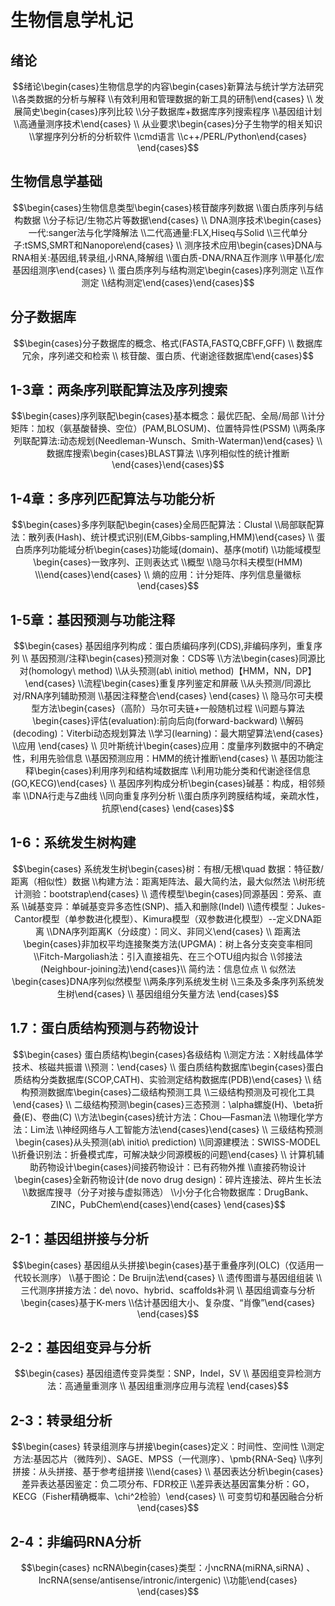 # 生物信息学札记

## 绪论

$$绪论\begin{cases}生物信息学的内容\begin{cases}新算法与统计学方法研究  \\各类数据的分析与解释  \\有效利用和管理数据的新工具的研制\end{cases}  \\
发展简史\begin{cases}序列比较  \\分子数据库+数据库序列搜索程序  \\基因组计划  \\高通量测序技术\end{cases}  \\
从业要求\begin{cases}分子生物学的相关知识  \\掌握序列分析的分析软件  \\cmd语言  \\c++/PERL/Python\end{cases}
\end{cases}$$

## 生物信息学基础

$$\begin{cases}生物信息类型\begin{cases}核苷酸序列数据  \\蛋白质序列与结构数据  \\分子标记/生物芯片等数据\end{cases}  \\
DNA测序技术\begin{cases}一代:sanger法与化学降解法  \\二代高通量:FLX,Hiseq与Solid  \\三代单分子:tSMS,SMRT和Nanopore\end{cases}  \\
测序技术应用\begin{cases}DNA与RNA相关:基因组,转录组,小RNA,降解组  \\蛋白质-DNA/RNA互作测序  \\甲基化/宏基因组测序\end{cases}  \\
蛋白质序列与结构测定\begin{cases}序列测定  \\互作测定  \\结构测定\end{cases}\end{cases}$$

## 分子数据库

$$\begin{cases}分子数据库的概念、格式(FASTA,FASTQ,CBFF,GFF)  \\
数据库冗余，序列递交和检索  \\
核苷酸、蛋白质、代谢途径数据库\end{cases}$$

## 1-3章：两条序列联配算法及序列搜索

$$\begin{cases}序列联配\begin{cases}基本概念：最优匹配、全局/局部  \\计分矩阵：加权（氨基酸替换、空位）(PAM,BLOSUM)、位置特异性(PSSM)  \\两条序列联配算法:动态规划(Needleman-Wunsch、Smith-Waterman)\end{cases}  \\
数据库搜索\begin{cases}BLAST算法  \\序列相似性的统计推断\end{cases}\end{cases}$$

## 1-4章：多序列匹配算法与功能分析

$$\begin{cases}多序列联配\begin{cases}全局匹配算法：Clustal  \\局部联配算法：散列表(Hash)、统计模式识别(EM,Gibbs-sampling,HMM)\end{cases}  \\
蛋白质序列功能域分析\begin{cases}功能域(domain)、基序(motif)  \\功能域模型\begin{cases}一致序列、正则表达式  \\概型  \\隐马尔科夫模型(HMM)  \\\end{cases}\end{cases}  \\
熵的应用：计分矩阵、序列信息量徽标\end{cases}$$

## 1-5章：基因预测与功能注释

$$\begin{cases}
基因组序列构成：蛋白质编码序列(CDS),非编码序列，重复序列  \\
基因预测/注释\begin{cases}预测对象：CDS等  \\方法\begin{cases}同源比对(homology\ method)  \\从头预测(ab\ initio\ method)【HMM，NN，DP】\end{cases}  \\流程\begin{cases}重复序列鉴定和屏蔽  \\从头预测/同源比对/RNA序列辅助预测  \\基因注释整合\end{cases}
\end{cases}  \\
隐马尔可夫模型方法\begin{cases}（高阶）马尔可夫链+一般随机过程  \\问题与算法\begin{cases}评估(evaluation):前向后向(forward-backward)  \\解码(decoding)：Viterbi动态规划算法  \\学习(learning)：最大期望算法\end{cases}  \\应用
\end{cases}  \\
贝叶斯统计\begin{cases}应用：度量序列数据中的不确定性，利用先验信息  \\基因预测应用：HMM的统计推断\end{cases}  \\
基因功能注释\begin{cases}利用序列和结构域数据库  \\利用功能分类和代谢途径信息(GO,KECG)\end{cases}  \\
基因序列构成分析\begin{cases}碱基：构成，相邻频率  \\DNA行走与Z曲线  \\同向重复序列分析  \\蛋白质序列跨膜结构域，亲疏水性，抗原\end{cases}
\end{cases}$$

## 1-6：系统发生树构建

$$\begin{cases}
系统发生树\begin{cases}树：有根/无根\quad 数据：特征数/距离（相似性）数据  \\构建方法：距离矩阵法、最大简约法，最大似然法  \\树形统计测验：bootstrap\end{cases}  \\
遗传模型\begin{cases}同源基因：旁系、直系  \\碱基变异：单碱基变异多态性(SNP)、插入和删除(Indel)  \\遗传模型：Jukes-Cantor模型（单参数进化模型）、Kimura模型（双参数进化模型）--定义DNA距离  \\DNA序列距离K（分歧度）：同义、非同义\end{cases}  \\
距离法\begin{cases}非加权平均连接聚类方法(UPGMA)：树上各分支突变率相同  \\Fitch-Margoliash法：引入直接祖先、在三个OTU组内拟合  \\邻接法(Neighbour-joining法)\end{cases}\\
简约法：信息位点  \\
似然法\begin{cases}DNA序列似然模型  \\两条序列系统发生树  \\三条及多条序列系统发生树\end{cases}  \\
基因组组分矢量方法
\end{cases}$$

## 1.7：蛋白质结构预测与药物设计

$$\begin{cases}
蛋白质结构\begin{cases}各级结构  \\测定方法：X射线晶体学技术、核磁共振谱  \\预测：\end{cases}  \\
蛋白质结构数据库\begin{cases}蛋白质结构分类数据库(SCOP,CATH)、实验测定结构数据库(PDB)\end{cases}  \\
结构预测数据库\begin{cases}二级结构预测工具  \\三级结构预测及可视化工具\end{cases}  \\
二级结构预测\begin{cases}三态预测：\alpha螺旋(H)、\beta折叠(E)、卷曲(C)  \\方法\begin{cases}统计方法：Chou—Fasman法  \\物理化学方法：Lim法  \\神经网络与人工智能方法\end{cases}\end{cases}  \\
三级结构预测\begin{cases}从头预测(ab\ initio\ prediction)  \\同源建模法：SWISS-MODEL  \\折叠识别法：折叠模式库，可解决缺少同源模板的问题\end{cases}  \\
计算机辅助药物设计\begin{cases}间接药物设计：已有药物外推  \\直接药物设计\begin{cases}全新药物设计(de novo drug design)：碎片连接法、碎片生长法  \\数据库搜寻（分子对接与虚拟筛选）  \\小分子化合物数据库：DrugBank、ZINC，PubChem\end{cases}\end{cases}
\end{cases}$$

## 2-1：基因组拼接与分析

$$\begin{cases}
基因组从头拼接\begin{cases}基于重叠序列(OLC)（仅适用一代较长测序）  \\基于图论：De Bruijn法\end{cases}  \\
遗传图谱与基因组组装  \\
三代测序拼接方法：de\ novo、hybrid、scaffolds补洞  \\
基因组调查与分析\begin{cases}基于K-mers  \\估计基因组大小、复杂度、“肖像”\end{cases}
\end{cases}$$

## 2-2：基因组变异与分析

$$\begin{cases}
基因组遗传变异类型：SNP，Indel，SV  \\
基因组变异检测方法：高通量重测序 \\
基因组重测序应用与流程
\end{cases}$$

## 2-3：转录组分析

$$\begin{cases}
转录组测序与拼接\begin{cases}定义：时间性、空间性  \\测定方法:基因芯片（微阵列）、SAGE、MPSS（一代测序）、\pmb{RNA-Seq}  \\序列拼接：从头拼接、基于参考组拼接  \\\end{cases}  \\
基因表达分析\begin{cases}差异表达基因鉴定：负二项分布、FDR校正  \\差异表达基因富集分析：GO，KECG（Fisher精确概率、\chi^2检验）\end{cases}  \\
可变剪切和基因融合分析
\end{cases}$$

## 2-4：非编码RNA分析

$$\begin{cases}
ncRNA\begin{cases}类型：小ncRNA(miRNA,siRNA) 、lncRNA(sense/antisense/intronic/intergenic) \\功能\end{cases}
\end{cases}$$